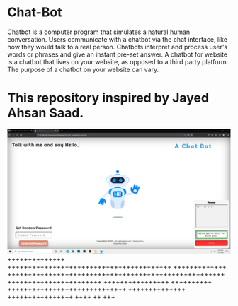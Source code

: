 # Chat-Bot
Chatbot is a computer program that simulates a natural human conversation. Users communicate with a chatbot via the chat interface, like how they would talk to a real person. Chatbots interpret and process user's words or phrases and give an instant pre-set answer. A chatbot for website is a chatbot that lives on your website, as opposed to a third party platform. The purpose of a chatbot on your website can vary. 
# This repository inspired by Jayed Ahsan Saad.


![alt text](https://github.com/AhsanParadise/Chat-Bot/blob/master/ScreenShot.png?raw=true)
++++++++++++++ ++++++++++++++++++++++++++++++++++++++++
+++++++++++++ +++++++++++++++++++++++++++++++++++++++++++++++++++++
+++++++++++++++++++++++ ++++++++++++++++ ++++++++++
 +++++++++++++++++++++++++++++ ++++++++++++++
++++++++++++++++
++++ ++ +++
